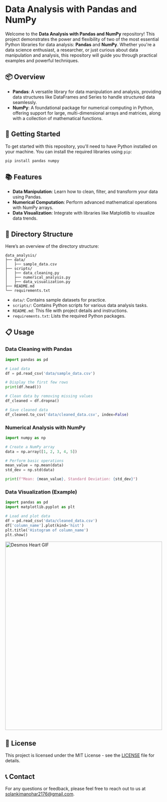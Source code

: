 # Data Analysis with Pandas and NumPy

Welcome to the **Data Analysis with Pandas and NumPy** repository! This project demonstrates the power and flexibility of two of the most essential Python libraries for data analysis: **Pandas** and **NumPy**. Whether you're a data science enthusiast, a researcher, or just curious about data manipulation and analysis, this repository will guide you through practical examples and powerful techniques.

## 📦 Overview

- **Pandas**: A versatile library for data manipulation and analysis, providing data structures like DataFrames and Series to handle structured data seamlessly.
- **NumPy**: A foundational package for numerical computing in Python, offering support for large, multi-dimensional arrays and matrices, along with a collection of mathematical functions.

## 🚀 Getting Started

To get started with this repository, you'll need to have Python installed on your machine. You can install the required libraries using `pip`:

```bash
pip install pandas numpy
```

## 📚 Features

- **Data Manipulation**: Learn how to clean, filter, and transform your data using Pandas.
- **Numerical Computation**: Perform advanced mathematical operations with NumPy arrays.
- **Data Visualization**: Integrate with libraries like Matplotlib to visualize data trends.

## 📂 Directory Structure

Here’s an overview of the directory structure:

```
data_analysis/
├── data/
│   ├── sample_data.csv
├── scripts/
│   ├── data_cleaning.py
│   ├── numerical_analysis.py
│   ├── data_visualization.py
├── README.md
└── requirements.txt
```

- `data/`: Contains sample datasets for practice.
- `scripts/`: Contains Python scripts for various data analysis tasks.
- `README.md`: This file with project details and instructions.
- `requirements.txt`: Lists the required Python packages.

## 📋 Usage

### Data Cleaning with Pandas

```python
import pandas as pd

# Load data
df = pd.read_csv('data/sample_data.csv')

# Display the first few rows
print(df.head())

# Clean data by removing missing values
df_cleaned = df.dropna()

# Save cleaned data
df_cleaned.to_csv('data/cleaned_data.csv', index=False)
```

### Numerical Analysis with NumPy

```python
import numpy as np

# Create a NumPy array
data = np.array([1, 2, 3, 4, 5])

# Perform basic operations
mean_value = np.mean(data)
std_dev = np.std(data)

print(f"Mean: {mean_value}, Standard Deviation: {std_dev}")
```

### Data Visualization (Example)

```python
import pandas as pd
import matplotlib.pyplot as plt

# Load and plot data
df = pd.read_csv('data/cleaned_data.csv')
df['column_name'].plot(kind='hist')
plt.title('Histogram of column_name')
plt.show()
```
<img src="Python/File_With_Python/Libraries_For_Data_Analysis/Numpy/DesmosHeartGIF.gif" alt="Desmos Heart GIF" width="500" height="600">


## 📄 License

This project is licensed under the MIT License - see the [LICENSE](LICENSE) file for details.

## 📞 Contact

For any questions or feedback, please feel free to reach out to us at [solankimanohar2176@gmail.com](mailto:solankimanohar2176@gmail.com).

